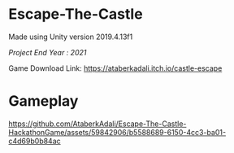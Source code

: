 # Escape-The-Castle
Made using Unity version 2019.4.13f1

*Project End Year : 2021*

Game Download Link: https://ataberkadali.itch.io/castle-escape
# Gameplay
 


https://github.com/AtaberkAdali/Escape-The-Castle-HackathonGame/assets/59842906/b5588689-6150-4cc3-ba01-c4d69b0b84ac

